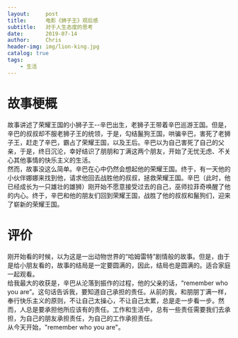 ```yaml
---
layout:     post
title:      电影《狮子王》观后感
subtitle:   对于人生态度的思考
date:       2019-07-14
author:     Chris
header-img: img/lion-king.jpg
catalog: true
tags:
    - 生活
---
```



# 故事梗概
故事讲述了荣耀王国的小狮子王--辛巴出生，老狮子王带着辛巴巡游王国。但是，辛巴的叔叔却不服老狮子王的统领，于是，勾结鬣狗王国，哄骗辛巴，害死了老狮子王，赶走了辛巴，霸占了荣耀王国，以及王后。辛巴以为自己害死了自己的父亲，于是，终日沉沦，幸好结识了朋朋和丁满这两个朋友，开始了无忧无虑、不关心其他事情的快乐主义的生活。    
然而，故事没这么简单。辛巴在心中仍然会想起他的荣耀王国。终于，有一天他的小伙伴娜娜来找到他，请求他回去战胜他的叔叔，拯救荣耀王国。辛巴（此时，他已经成长为一只雄壮的雄狮）刚开始不愿意接受过去的自己，巫师拉菲奇唤醒了他的内心。终于，辛巴和他的朋友们回到荣耀王国，战胜了他的叔叔和鬣狗们，迎来了崭新的荣耀王国。   

# 评价
刚开始看的时候，以为这是一出动物世界的“哈姆雷特”剧情般的故事。但是，由于是给小朋友看的，故事的结局是一定要圆满的，因此，结局也是圆满的。适合家庭一起观看。    
给我最大的收获是，辛巴从沦落到振作的过程，他的父亲的话，“remember who you are”。这句话告诉我，要知道自己承担的责任。从前的我，和朋朋丁满一样，奉行快乐主义的原则，不让自己太操心，不让自己太累，总是走一步看一步。然而，人总是要承担他所应该有的责任。工作和生活中，总有一些责任需要我们去承担，为自己的朋友承担责任，为自己的工作承担责任。      
从今天开始，"remember who you are"。   